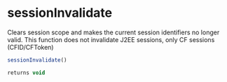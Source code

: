 # sessionInvalidate

Clears session scope and makes the current session identifiers no longer valid. This function does not invalidate J2EE sessions, only CF sessions (CFID/CFToken)

```javascript
sessionInvalidate()
```

```javascript
returns void
```
